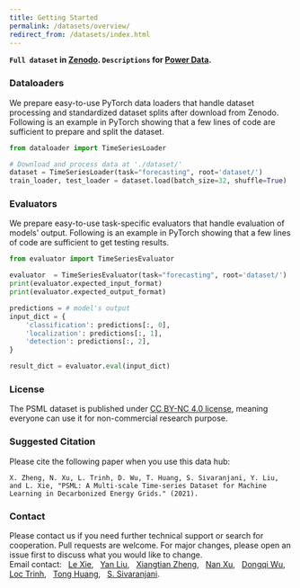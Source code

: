 ```yaml
---
title: Getting Started
permalink: /datasets/overview/
redirect_from: /datasets/index.html
---
```

**`Full dataset` in [Zenodo](https://zenodo.org/record/5130612#.YTIiZI5KiUk). `Descriptions` for [Power Data](https://nikp29.github.io/time-series-benchmarks/datasets/power/).**

### Dataloaders ###
We prepare easy-to-use PyTorch data loaders that handle dataset processing and standardized dataset splits after download from Zenodo. Following is an example in PyTorch showing that a few lines of code are sufficient to prepare and split the dataset.

```python
from dataloader import TimeSeriesLoader

# Download and process data at './dataset/'
dataset = TimeSeriesLoader(task="forecasting", root='dataset/')
train_loader, test_loader = dataset.load(batch_size=32, shuffle=True)
```

### Evaluators ###
We prepare easy-to-use task-specific evaluators that handle evaluation of models' output. Following is an example in PyTorch showing that a few lines of code are sufficient to get testing results.

```python
from evaluator import TimeSeriesEvaluator

evaluator  = TimeSeriesEvaluator(task="forecasting", root='dataset/')
print(evaluator.expected_input_format)
print(evaluator.expected_output_format)

predictions = # model's output
input_dict = {
    'classification': predictions[:, 0],
    'localization': predictions[:, 1],
    'detection': predictions[:, 2],
}

result_dict = evaluator.eval(input_dict)
```

### License ###
The PSML dataset is published under [CC BY-NC 4.0 license](https://creativecommons.org/licenses/by-nc/4.0/), meaning everyone can use it for non-commercial research purpose.

### Suggested Citation ###
Please cite the following paper when you use this data hub:  
```
X. Zheng, N. Xu, L. Trinh, D. Wu, T. Huang, S. Sivaranjani, Y. Liu, and L. Xie, "PSML: A Multi-scale Time-series Dataset for Machine Learning in Decarbonized Energy Grids." (2021).
```

### Contact ###
Please contact us if you need further technical support or search for cooperation. Pull requests are welcome. For major changes, please open an issue first to discuss what you would like to change.\
Email contact: &nbsp; [Le Xie](mailto:le.xie@tamu.edu?subject=[GitHub]%20POWERDATASET), &nbsp; [Yan Liu](mailto:yanliu.cs@usc.edu?subject=[GitHub]%20POWERDATASET), &nbsp; [Xiangtian Zheng](mailto:zxt0515@tamu.edu?subject=[GitHub]%20POWERDATASET), &nbsp; [Nan Xu](mailto:nanx@usc.edu?subject=[GitHub]%20POWERDATASET), &nbsp; [Dongqi Wu](mailto:dqwu@tamu.edu?subject=[GitHub]%20POWERDATASET), &nbsp; [Loc Trinh](mailto:loctrinh@tamu.edu?subject=[GitHub]%20POWERDATASET), &nbsp; [Tong Huang](mailto:tonghuang@tamu.edu?subject=[GitHub]%20POWERDATASET), &nbsp; [S. Sivaranjani](mailto:sivaranjani@tamu.edu?subject=[GitHub]%20POWERDATASET). 


<!-- ## Getting started

[GitHub Pages](https://pages.github.com) can automatically generate and serve the website for you.
Let's say you have a username/organisation `my-org` and project `my-proj`; if you locate Jekyll source under `docs` folder of master branch in your repo `github.com/my-org/my-proj`, the website will be served on `my-org.github.io/my-proj`.
The good thing about coupling your documentation with the source repo is, whenever you merge features with regarding content to master branch, it will also be published on the webpage instantly.

1. Just [download the source](https://github.com/aksakalli/jekyll-doc-theme/archive/gh-pages.zip) into your repo under `docs` folder.
2. Edit site settings in `_config.yml` file according to your project. !!! `baseurl` should be your website's relative URI like `/my-proj` !!!
3. Replace `favicon.ico` and `assets/img/logonav.png` with your own logo.

## Writing content

### Docs

Docs are [collections](https://jekyllrb.com/docs/collections/) of pages stored under `_docs` folder. To create a new page:

**1.** Create a new Markdown as `_docs/my-page.md` and write [front matter](https://jekyllrb.com/docs/frontmatter/) & content such as:

```
---
title: My Page
permalink: /docs/my-page/
---

Hello World!
```

**2.** Add the pagename to `_data/docs.yml` file in order to list in docs navigation panel:

```
- title: My Group Title
  docs:
  - my-page
```

### Blog posts

Add a new Markdown file such as `2017-05-09-my-post.md` and write the content similar to other post examples.

### Pages

The homepage is located under `index.html` file. You can change the content or design completely different welcome page for your taste. (You can use [bootstrap components](http://getbootstrap.com/components/))

In order to add a new page, create a new `.html` or `.md` (markdown) file under root directory and link it in `_includes/topnav.html`. -->
